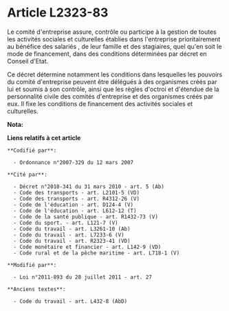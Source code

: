 # Article L2323-83

Le comité d'entreprise assure, contrôle ou participe à la gestion de toutes les activités sociales et culturelles établies
dans l'entreprise prioritairement au bénéfice des salariés   , de leur famille et des stagiaires, quel qu'en soit le mode de
financement, dans des conditions déterminées par décret en Conseil d'Etat. 

Ce décret détermine notamment les conditions dans lesquelles les pouvoirs du comité d'entreprise peuvent être délégués à des
organismes créés par lui et soumis à son contrôle, ainsi que les règles d'octroi et d'étendue de la personnalité civile des
comités d'entreprise et des organismes créés par eux. Il fixe les conditions de financement des activités sociales et
culturelles.

**Nota:**



**Liens relatifs à cet article**

	**Codifié par**:

	  - Ordonnance n°2007-329 du 12 mars 2007

	**Cité par**:

	  - Décret n°2010-341 du 31 mars 2010 - art. 5 (Ab)
	  - Code des transports - art. L2101-5 (VD)
	  - Code des transports - art. R4312-26 (V)
	  - Code de l'éducation - art. D124-4 (V)
	  - Code de l'éducation - art. L612-12 (T)
	  - Code de la santé publique - art. R1432-73 (V)
	  - Code du sport. - art. L121-7 (V)
	  - Code du travail - art. L3261-10 (Ab)
	  - Code du travail - art. L7233-6 (V)
	  - Code du travail - art. R2323-41 (VD)
	  - Code monétaire et financier - art. L142-9 (VD)
	  - Code rural et de la pêche maritime - art. L718-1 (V)

	**Modifié par**:

	  - Loi n°2011-893 du 28 juillet 2011 - art. 27

	**Anciens textes**:

	  - Code du travail - art. L432-8 (AbD)

